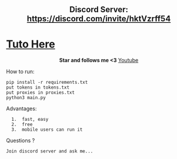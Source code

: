 <h2 align="center">Discord Server: <a href="https://discord.com/invite/hktVzrff54">https://discord.com/invite/hktVzrff54</a></h2>

<h1><a href="https://www.tiktok.com/@nsl.dev/video/7135531135487970566?is_from_webapp=1&sender_device=pc&web_id=7117334792081442309">Tuto Here</a></h1>

<p align="center">
<strong>Star and follows me <3</strong>
<a href="https://www.youtube.com/channel/UCoNVWCMYp8Fs50wPeefw_7A">Youtube</a></h2>
</p

How to run:
```
pip install -r requirements.txt
put tokens in tokens.txt
put proxies in proxies.txt
python3 main.py
```

Advantages:
```
  1.  fast, easy
  2.  free
  3.  mobile users can run it
```
Questions ?
```
Join discord server and ask me...
```
